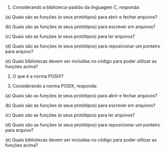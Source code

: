 1. Considerando a biblioteca-padrão da linguagem C, responda:

(a) Quais são as funções (e seus protótipos) para abrir e fechar arquivos?

(b) Quais são as funções (e seus protótipos) para escrever em arquivos?

(c) Quais são as funções (e seus protótipos) para ler arquivos?

(d) Quais são as funções (e seus protótipos) para reposicionar um ponteiro para arquivo?

(e) Quais bibliotecas devem ser incluídas no código para poder utilizar as funções acima?

2. O que é a norma POSIX?

3. Considerando a norma POSIX, responda:

(a) Quais são as funções (e seus protótipos) para abrir e fechar arquivos?

(b) Quais são as funções (e seus protótipos) para escrever em arquivos?

(c) Quais são as funções (e seus protótipos) para ler arquivos?

(d) Quais são as funções (e seus protótipos) para reposicionar um ponteiro para arquivo?

(e) Quais bibliotecas devem ser incluídas no código para poder utilizar as funções acima?